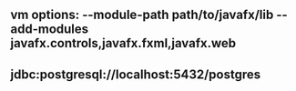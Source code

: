 ## vm options: --module-path path/to/javafx/lib --add-modules javafx.controls,javafx.fxml,javafx.web

## jdbc:postgresql://localhost:5432/postgres